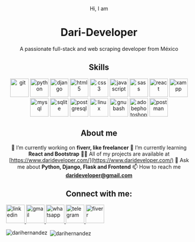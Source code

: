 <div align="center">

Hi, I am
# Dari-Developer
A passionate full-stack and web scraping developer from México

## Skills

<div>
<img src="https://raw.githubusercontent.com/DariHernandez/Dari-Developer/main/imgs/git.svg" width="50" alt="git" title="git">
<img src="https://raw.githubusercontent.com/DariHernandez/Dari-Developer/main/imgs/python.svg" width="50" alt="python" title="python">
<img src="https://raw.githubusercontent.com/DariHernandez/Dari-Developer/main/imgs/django.svg" width="50" alt="django" title="django">
<img src="https://raw.githubusercontent.com/DariHernandez/Dari-Developer/main/imgs/html5.svg" width="50" alt="html5" title="html5">
<img src="https://raw.githubusercontent.com/DariHernandez/Dari-Developer/main/imgs/css3.svg" width="50" alt="css3" title="css3">
<img src="https://raw.githubusercontent.com/DariHernandez/Dari-Developer/main/imgs/javascript.svg" width="50" alt="javascript" title="javascript">
<img src="https://raw.githubusercontent.com/DariHernandez/Dari-Developer/main/imgs/sass.svg" width="50" alt="sass" title="sass">
<img src="https://raw.githubusercontent.com/DariHernandez/Dari-Developer/main/imgs/react.svg" width="50" alt="react" title="react">
<img src="https://raw.githubusercontent.com/DariHernandez/Dari-Developer/main/imgs/xampp.svg" width="50" alt="xampp" title="xampp">
<img src="https://raw.githubusercontent.com/DariHernandez/Dari-Developer/main/imgs/mysql.svg" width="50" alt="mysql" title="mysql">
<img src="https://raw.githubusercontent.com/DariHernandez/Dari-Developer/main/imgs/sqlite.svg" width="50" alt="sqlite" title="sqlite">
<img src="https://raw.githubusercontent.com/DariHernandez/Dari-Developer/main/imgs/postgresql.svg" width="50" alt="postgresql" title="postgresql">
<img src="https://raw.githubusercontent.com/DariHernandez/Dari-Developer/main/imgs/linux.svg" width="50" alt="linux" title="linux">
<img src="https://raw.githubusercontent.com/DariHernandez/Dari-Developer/main/imgs/gnubash.svg" width="50" alt="gnubash" title="gnubash">
<img src="https://raw.githubusercontent.com/DariHernandez/Dari-Developer/main/imgs/adobephotoshop.svg" width="50" alt="adobephotoshop" title="adobephotoshop">
<img src="https://raw.githubusercontent.com/DariHernandez/Dari-Developer/main/imgs/postman.svg" width="50" alt="postman" title="postman">

</div>

## About me

🔭 I’m currently working on **fiverr, like freelancer**
🌱 I’m currently learning **React and Bootstrap**
👨‍💻 All of my projects are available at [https://www.darideveloper.com/](https://www.darideveloper.com/)
💬 Ask me about **Python, Django, Flask and Frontend**
📫 How to reach me **darideveloper@gmail.com**

## Connect with me:
<p align="left">

<a href="https://www.linkedin.com/in/francisco-dari-hernandez-6456b6181/" target="blank">
<img src="https://raw.githubusercontent.com/DariHernandez/Dari-Developer/main/imgs/linkedin.svg" width="50" alt="linkedin" title="linkedin">
</a>

<a href="mailto:darideveloper@gmail.com" target="blank">
<img src="https://raw.githubusercontent.com/DariHernandez/Dari-Developer/main/imgs/gmail.svg" width="50" alt="gmail" title="gmail">
</a>

<a href="https://api.whatsapp.com/send?phone=5217295162472" target="blank">
<img src="https://raw.githubusercontent.com/DariHernandez/Dari-Developer/main/imgs/whatsapp.svg" width="50" alt="whatsapp" title="whatsapp">
</a>

<a href="https://t.me/DariDeveloper" target="blank">
<img src="https://raw.githubusercontent.com/DariHernandez/Dari-Developer/main/imgs/telegram.svg" width="50" alt="telegram" title="telegram">
</a>

<a href="https://www.fiverr.com/darideveloper" target="blank">
<img src="https://raw.githubusercontent.com/DariHernandez/Dari-Developer/main/imgs/fiverr.svg" width="50" alt="fiverr" title="fiverr">
</a>



</p>

</div>

<div width="100%">
<p><img align="left" src="https://github-readme-stats.vercel.app/api/top-langs?username=darihernandez&show_icons=true&locale=en&layout=compact" alt="darihernandez" /></p>
</div>

<div>
<p>&nbsp;<img align="center" src="https://github-readme-stats.vercel.app/api?username=darihernandez&show_icons=true&locale=en" alt="darihernandez" /></p>
</div>
